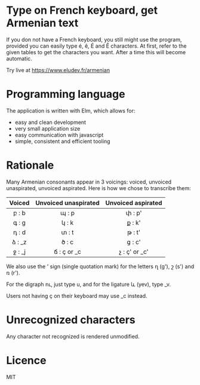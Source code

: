 # Type on French keyboard, get Armenian text

If you don not have a French keyboard, you still might use the program, provided you can easily type é, ê, É and Ê characters.
At first, refer to the given tables to get the characters you want. After a time this will become automatic.

Try live at https://www.eludev.fr/armenian

# Programming language
The application is written with Elm, which allows for:
- easy and clean development
- very small application size
- easy communication with javascript
- simple, consistent and efficient tooling

# Rationale

Many Armenian consonants appear in 3 voicings: voiced, unvoiced unaspirated, unvoiced aspirated.
Here is how we chose to transcribe them:

|       Voiced       | Unvoiced unaspirated | Unvoiced aspirated |
| :----------------: | :------------------: | :----------------: |
| բ : b              | պ : p               | փ : p'             |
| գ : g              | կ : k                | ք : k'             |
| դ : d              | տ : t               | թ : t'             |
| ձ : _z             | ծ : c                | ց : c'             |
| ջ : _j             | ճ : ç or _c          | չ : ç' or _c'       |

We also use the ' sign (single quotation mark) for the letters ղ (g'), շ (s') and ռ (r').

For the digraph ու, just type u, and for the ligature և (yev), type _v.

Users not having ç on their keyboard may use _c instead.

# Unrecognized characters

Any character not recognized is rendered unmodified.


# Licence

MIT

